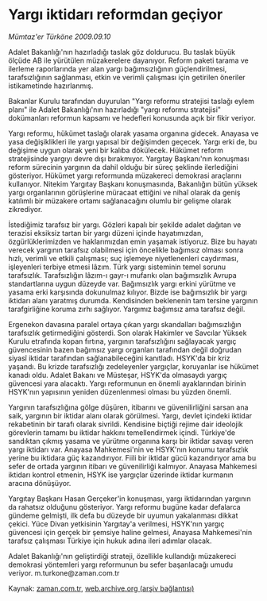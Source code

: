 # Yargı iktidarı reformdan geçiyor

*Mümtaz'er Türköne 2009.09.10*

<tr><td class="metin" colspan="2" style="padding-top: 20px; padding-left: 5px; padding-right: 10px;">Adalet Bakanlığı'nın hazırladığı taslak göz doldurucu. Bu taslak büyük ölçüde AB ile yürütülen müzakerelere dayanıyor. Reform paketi tarama ve ilerleme raporlarında yer alan yargı bağımsızlığının güçlendirilmesi, tarafsızlığının sağlanması, etkin ve verimli çalışması için getirilen öneriler istikametinde hazırlanmış.</td></tr><tr><td class="metin" colspan="2" style="padding-top: 20px; padding-left: 5px; padding-right: 10px;"><p> Bakanlar Kurulu tarafından duyurulan "Yargı reformu stratejisi taslağı eylem planı" ile Adalet Bakanlığı'nın hazırladığı "yargı reformu stratejisi" dokümanları reformun kapsamı ve hedefleri konusunda açık bir fikir veriyor.
<p> Yargı reformu, hükümet taslağı olarak yasama organına gidecek. Anayasa ve yasa değişiklikleri ile yargı yapısal bir değişimden geçecek. Yargı erki de, bu değişime uygun olarak yeni bir kalıba dökülecek. Hükümet reform stratejisinde yargıyı devre dışı bırakmıyor. Yargıtay Başkanı'nın konuşması reform sürecinin yargının da dahil olduğu bir süreç şeklinde ilerlediğini gösteriyor. Hükümet yargı reformunda müzakereci demokrasi araçlarını kullanıyor. Nitekim Yargıtay Başkanı konuşmasında, Bakanlığın bütün yüksek yargı organlarının görüşlerine müracaat ettiğini ve nihaî olarak da geniş katılımlı bir müzakere ortamı sağlanacağını olumlu bir gelişme olarak zikrediyor.
<p> İstediğimiz tarafsız bir yargı. Gözleri kapalı bir şekilde adalet dağıtan ve terazisi eksiksiz tartan bir yargı düzeni içinde hayatımızdan, özgürlüklerimizden ve haklarımızdan emin yaşamak istiyoruz. Bize bu hayatı verecek yargının tarafsız olabilmesi için öncelikle bağımsız olması sonra hızlı, verimli ve etkili çalışması; suç işlemeye niyetlenenleri caydırması, işleyenleri terbiye etmesi lâzım. Türk yargı sisteminin temel sorunu tarafsızlık. Tarafsızlığın lâzım-ı gayr-ı mufarıkı olan bağımsızlık Avrupa standartlarına uygun düzeyde var. Bağımsızlık yargı erkini yürütme ve yasama erki karşısında dokunulmaz kılıyor. Bizde ise bağımsızlık bir yargı iktidarı alanı yaratmış durumda. Kendisinden beklenenin tam tersine yargının tarafgirliğine koruma zırhı sağlıyor. Yargımız bağımsız ama tarafsız değil.
<p> Ergenekon davasına paralel ortaya çıkan yargı skandalları bağımsızlığın tarafsızlık getirmediğini gösterdi. Son olarak Hakimler ve Savcılar Yüksek Kurulu etrafında kopan fırtına, yargının tarafsızlığını sağlayacak yargıç güvencesinin bazen bağımsız yargı organları tarafından değil doğrudan siyasî iktidar tarafından sağlanabileceğini kanıtladı. HSYK'da bir kriz yaşandı. Bu krizde tarafsızlığı zedeleyenler yargıçlar, koruyanlar ise hükümet kanadı oldu. Adalet Bakanı ve Müsteşar, HSYK'da olmasaydı yargıç güvencesi yara alacaktı. Yargı reformunun en önemli ayaklarından birinin HSYK'nın yapısının yeniden düzenlenmesi olması bu yüzden önemli.
<p> Yargının tarafsızlığına gölge düşüren, itibarını ve güvenilirliğini sarsan ana saik, yargının bir iktidar alanı olarak görülmesi. Yargı, devlet içindeki iktidar rekabetinin bir tarafı olarak sivrildi. Kendisine biçtiği rejime dair ideolojik görevlerin tamamı bu iktidar hakkını temellendirmek içindi. Türkiye'de sandıktan çıkmış yasama ve yürütme organına karşı bir iktidar savaşı veren yargı iktidarı var. Anayasa Mahkemesi'nin ve HSYK'nın konumu tarafsızlık yerine bu iktidara güç kazandırıyor. Fiili bir iktidar gücü kazandırıyor ama bu sefer de ortada yargının itibarı ve güvenilirliği kalmıyor. Anayasa Mahkemesi iktidarı kontrol etmenin, HSYK ise yargıçlar üzerinde iktidar kurmanın aracına dönüşüyor.
<p> Yargıtay Başkanı Hasan Gerçeker'in konuşması, yargı iktidarından yargının da rahatsız olduğunu gösteriyor. Yargı reformu bugüne kadar defalarca gündeme gelmişti, ilk defa bu düzeyde bir uyumun yakalanması dikkat çekici. Yüce Divan yetkisinin Yargıtay'a verilmesi, HSYK'nın yargıç güvencesi için gerçek bir şemsiye haline gelmesi, Anayasa Mahkemesi'nin tarafsız çalışması Türkiye için hukuk adına ileri adımlar olacak.
<p> Adalet Bakanlığı'nın geliştirdiği strateji, özellikle kullandığı müzakereci demokrasi yöntemleri yargı reformunun bu sefer başarılacağı umudu veriyor. m.turkone@zaman.com.tr<br/></p></p></p></p></p></p></p></td></tr>

Kaynak: [zaman.com.tr](http://zaman.com.tr/yazar.do?yazino=890351), [web.archive.org (arşiv bağlantısı)](http://web.archive.org/web/20090916082002/http://www.zaman.com.tr:80/yazar.do?yazino=890351)
